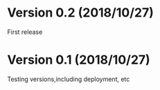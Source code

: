 Version 0.2 (2018/10/27)
===
First release

Version 0.1 (2018/10/27)
===
Testing versions,including deployment, etc
